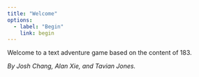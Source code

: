 ```yaml
---
title: "Welcome"
options:
  - label: "Begin"
    link: begin
---
```


Welcome to a text adventure game based on the content of 183.

_By Josh Chang, Alan Xie, and Tavian Jones._
